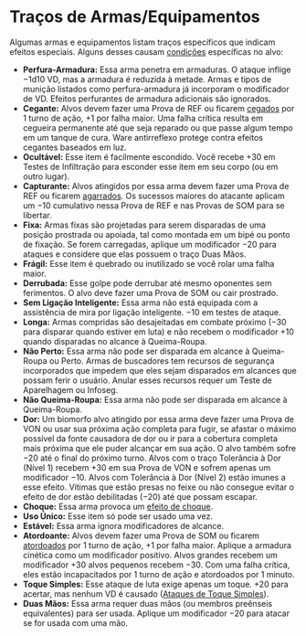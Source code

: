 # Traços de Armas/Equipamentos

Algumas armas e equipamentos listam traços específicos que indicam efeitos especiais. Alguns desses causam [condições](21-other-action-factors.md#condições) específicas no alvo:

<!--sort-->

- **Perfura-Armadura:** Essa arma penetra em armaduras. O ataque inflige −1d10&nbsp;VD, mas a armadura é reduzida à metade. Armas e tipos de munição listados como perfura-armadura já incorporam o modificador de VD. Efeitos perfurantes de armadura adicionais são ignorados.
- **Cegante:** Alvos devem fazer uma Prova de REF ou ficarem [cegados](21-other-action-factors.md#condições) por 1 turno de ação, +1 por falha maior. Uma falha crítica resulta em cegueira permanente até que seja reparado ou que passe algum tempo em um tanque de cura. Ware antirreflexo protege contra efeitos cegantes baseados em luz.
- **Ocultável:** Esse item é facilmente escondido. Você recebe +30 em Testes de Infiltração para esconder esse item em seu corpo (ou em outro lugar).
- **Capturante:** Alvos atingidos por essa arma devem fazer uma Prova de REF ou ficarem [agarrados](02-melee-combat.md#agarramentos). Os sucessos maiores do atacante aplicam um −10 cumulativo nessa Prova de REF e nas Provas de SOM para se libertar.
- **Fixa:** Armas fixas são projetadas para serem disparadas de uma posição prostrada ou apoiada, tal como montada em um bipé ou ponto de fixação. Se forem carregadas, aplique um modificador −20 para ataques e considere que elas possuem o traço Duas Mãos.
- **Frágil:** Esse item é quebrado ou inutilizado se você rolar uma falha maior.
- **Derrubada:** Esse golpe pode derrubar até mesmo oponentes sem ferimentos. O alvo deve fazer uma Prova de SOM ou cair prostrado.
- **Sem Ligação Inteligente:** Essa arma não está equipada com a assistência de mira por ligação inteligente. −10 em testes de ataque.
- **Longa:** Armas compridas são desajeitadas em combate próximo (−30 para disparar quando estiver em luta) e não recebem o modificador +10 quando disparadas no alcance à Queima-Roupa.
- **Não Perto:** Essa arma não pode ser disparada em alcance à Queima-Roupa ou Perto. Armas de buscadores tem recursos de segurança incorporados que impedem que eles sejam disparados em alcances que possam ferir o usuário. Anular esses recursos requer um Teste de Aparelhagem ou Infoseg.
- **Não Queima-Roupa:** Essa arma não pode ser disparada em alcance à Queima-Roupa.
- **Dor:** Um biomorfo alvo atingido por essa arma deve fazer uma Prova de VON ou usar sua próxima ação completa para fugir, se afastar o máximo possível da fonte causadora de dor ou ir para a cobertura completa mais próxima que ele puder alcançar em sua ação. O alvo também sofre −20 até o final do próximo turno. Alvos com o traço Tolerância à Dor (Nível 1) recebem +30 em sua Prova de VON e sofrem apenas um modificador −10. Alvos com Tolerância à Dor (Nível 2) estão imunes a esse efeito. Vítimas que estão presas no feixe ou não consegue evitar o efeito de dor estão debilitadas (−20) até que possam escapar.
- **Choque:** Essa arma provoca um [efeito de choque](15-special-attacks.md#ataques-de-choque).
- **Uso Único:** Esse item só pode ser usado uma vez.
- **Estável:** Essa arma ignora modificadores de alcance.
- **Atordoante:** Alvos devem fazer uma Prova de SOM ou ficarem [atordoados](21-other-action-factors.md#condições) por 1 turno de ação, +1 por falha maior. Aplique a armadura cinética como um modificador positivo. Alvos grandes recebem um modificador +30 alvos pequenos recebem −30. Com uma falha crítica, eles estão incapacitados por 1 turno de ação e atordoados por 1 minuto.
- **Toque Simples:** Esse ataque de luta exige apenas um toque. +20 para acertar, mas nenhum VD é causado ([Ataques de Toque Simples](02-melee-combat.md#ataques-de-toque-simples)).
- **Duas Mãos:** Essa arma requer duas mãos (ou membros preênseis equivalentes) para ser usada. Aplique um modificador −20 para atacar se for usada com uma mão.
